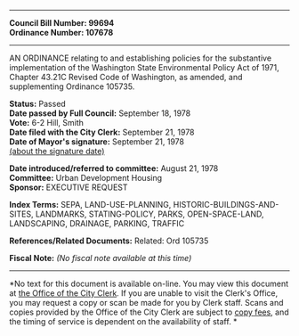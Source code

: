 * * * * *  
  
**Council Bill Number: [](#h0)[](#h2)99694**   
**Ordinance Number: 107678**  
  
* * * * *  
  
AN ORDINANCE relating to and establishing policies for the substantive implementation of the Washington State Environmental Policy Act of 1971, Chapter 43.21C Revised Code of Washington, as amended, and supplementing Ordinance 105735.  
  
**Status:** Passed   
**Date passed by Full Council:** September 18, 1978   
**Vote:** 6-2 Hill, Smith   
**Date filed with the City Clerk:** September 21, 1978   
**Date of Mayor's signature:** September 21, 1978   
[(about the signature date)](/~public/approvaldate.htm)   
  
  
**Date introduced/referred to committee:** August 21, 1978   
**Committee:** Urban Development Housing   
**Sponsor:** EXECUTIVE REQUEST   
  
**Index Terms:** SEPA, LAND-USE-PLANNING, HISTORIC-BUILDINGS-AND-SITES, LANDMARKS, STATING-POLICY, PARKS, OPEN-SPACE-LAND, LANDSCAPING, DRAINAGE, PARKING, TRAFFIC  
  
**References/Related Documents:** Related: Ord 105735  
  
**Fiscal Note:** *(No fiscal note available at this time)*  
  
* * * * *  
  
*No text for this document is available on-line. You may view this document at [the Office of the City Clerk](http://www.seattle.gov/leg/clerk/contactUs.htm). If you are unable to visit the Clerk's Office, you may request a copy or scan be made for you by Clerk staff. Scans and copies provided by the Office of the City Clerk are subject to [copy fees](http://clerk.seattle.gov/~public/clerkfees.htm), and the timing of service is dependent on the availability of staff. *  
  
  
